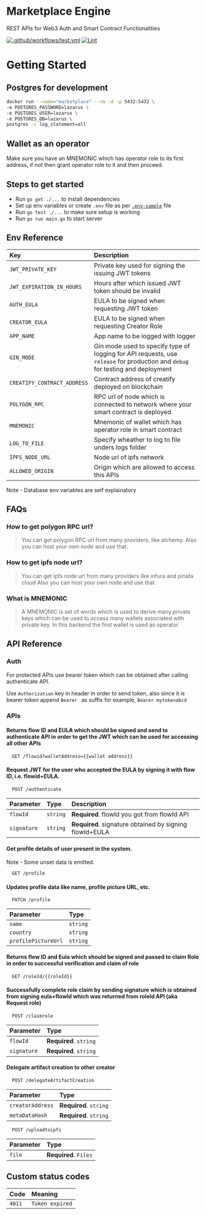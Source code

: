 # Marketplace Engine

REST APIs for Web3 Auth and Smart Contract Functionalities

[![.github/workflows/test.yml](https://github.com/MyriadFlow/gateway/actions/workflows/test.yml/badge.svg)](https://github.com/MyriadFlow/gateway/actions/workflows/test.yml)
[![Lint](https://github.com/MyriadFlow/gateway/actions/workflows/lint.yml/badge.svg)](https://github.com/MyriadFlow/gateway/actions/workflows/lint.yml)

# Getting Started

## Postgres for development

```bash
docker run --name="marketplace" --rm -d -p 5432:5432 \
-e POSTGRES_PASSWORD=lazarus \
-e POSTGRES_USER=lazarus \
-e POSTGRES_DB=lazarus \
postgres -c log_statement=all
```

## Wallet as an operator

Make sure you have an MNEMONIC which has operator role to its first address, if not then grant operator role to it and then proceed.

## Steps to get started

- Run `go get ./...` to install dependencies
- Set up env variables or create `.env` file as per [`.env-sample`](https://github.com/MyriadFlow/gateway/blob/main/.env-sample) file
- Run `go test ./...` to make sure setup is working
- Run `go run main.go` to start server

## Env Reference

| Key                         | Description                                                                                                                    |
| :-------------------------- | :----------------------------------------------------------------------------------------------------------------------------- |
| `JWT_PRIVATE_KEY`           | Private key used for signing the issuing JWT tokens                                                                            |
| `JWT_EXPIRATION_IN_HOURS`   | Hours after which issued JWT token should be invalid                                                                           |
| `AUTH_EULA`                 | EULA to be signed when requesting JWT token                                                                                    |
| `CREATOR_EULA`              | EULA to be signed when requesting Creator Role                                                                                 |
| `APP_NAME`                  | App name to be logged with logger                                                                                              |
| `GIN_MODE`                  | Gin mode used to specify type of logging for API requests, use `release` for production and `debug` for testing and deployment |
| `CREATIFY_CONTRACT_ADDRESS` | Contract address of creatify deployed on blockchain                                                                            |
| `POLYGON_RPC`               | RPC url of node which is connected to network where your smart contract is deployed                                            |
| `MNEMONIC`                  | Mnemonic of wallet which has operator role in smart contract                                                                   |
| `LOG_TO_FILE`               | Specify wheather to log to file unders logs folder                                                                             |
| `IPFS_NODE_URL`             | Node url of ipfs network                                                                                                       |
| `ALLOWED_ORIGIN`            | Origin which are allowed to access this APIs                                                                                   |

Note - Database env variables are self explainatory

## FAQs

### How to get polygon RPC url?

> You can get polygon RPC url from many providers, like alchemy.
> Also you can host your own node and use that.

### How to get ipfs node url?

> You can get ipfs node url from many providers like infura and pinata cloud
> Also you can host your own node and use that.

### What is MNEMONIC

> A MNEMONIC is set of words which is used to derive many private keys which can be used to access many wallets associated with private key. In this backend the first wallet is used as operator.

## API Reference

### Auth

For protected APIs use bearer token which can be obtained after calling authenticate API.

Use `Authorization` key in header in order to send token,
also since it is bearer token append `Bearer ` as suffix
for example, `Bearer mytokenabcd`

### APIs

#### Returns flow ID and EULA which should be signed and send to authenticate API in order to get the JWT which can be used for accessing all other APIs

```
  GET /flowid?walletAddress={{wallet address}}
```

#### Request JWT for the user who accepted the EULA by signing it with flow ID, i.e. flowid+EULA.

```
  POST /authenticate
```

| Parameter   | Type     | Description                                             |
| :---------- | :------- | :------------------------------------------------------ |
| `flowId`    | `string` | **Required**. flowId you got from flowId API            |
| `signature` | `string` | **Required**. signature obtained by signing flowId+EULA |

#### Get profile details of user present in the system.

Note - Some unset data is emitted.

```
  GET /profile
```

#### Updates profile data like name, profile picture URL, etc.

```
  PATCH /profile
```

| Parameter           | Type     |
| :------------------ | :------- |
| `name`              | `string` |
| `country`           | `string` |
| `profilePictureUrl` | `string` |

#### Returns flow ID and Eula which should be signed and passed to claim Role in order to successful verification and claim of role

```
  GET /roleId/{{roleId}}
```

#### Successfully complete role claim by sending signature which is obtained from signing eula+flowId which was returned from roleId API (aka Request role)

```
  POST /claimrole
```

| Parameter   | Type                   |
| :---------- | :--------------------- |
| `flowId`    | **Required**. `string` |
| `signature` | **Required**. `string` |

#### Delegate artifact creation to other creator

```
  POST /delegateArtifactCreation
```

| Parameter        | Type                   |
| :--------------- | :--------------------- |
| `creatorAddress` | **Required**. `string` |
| `metaDataHash`   | **Required**. `string` |

```
  POST /uploadtoipfs
```

| Parameter | Type                  |
| :-------- | :-------------------- |
| `file`    | **Required**. `Files` |

## Custom status codes

| Code   | Meaning         |
| :----- | :-------------- |
| `4011` | `Token expired` |
